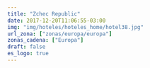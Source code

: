 ```yaml
---
title: "Zchec Republic"
date: 2017-12-20T11:06:55-03:00
img: "img/hoteles/hoteles_home/hotel38.jpg"
url_zona: ["zonas/europa/europa"]
zonas_cadena: ["Europa"]
draft: false
es_logo: true
---
```

